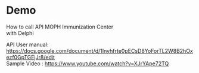 # Demo <br>
How to call API MOPH Immunization Center<br>
with Delphi<br>

API User manual: https://docs.google.com/document/d/1Inyhfrte0pECsD8YoForTL2W8B2hOxezf0GpTGEjJr8/edit<br>
Sample Video : https://www.youtube.com/watch?v=XJrYApe72TQ
